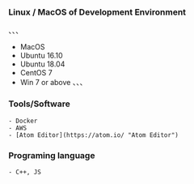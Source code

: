 ### Linux / MacOS of Development Environment
、、、
   - MacOS
   - Ubuntu 16.10
   - Ubuntu 18.04
   - CentOS 7
   - Win 7 or above
、、、   
### Tools/Software
    - Docker
    - AWS
    - [Atom Editor](https://atom.io/ "Atom Editor")
    
### Programing language
    - C++, JS
